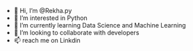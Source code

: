 - 👋 Hi, I’m @Rekha.py
- 👀 I’m interested in Python
- 🌱 I’m currently learning Data Science and Machine Learning
- 💞️ I’m looking to collaborate with developers
- 📫 reach me on Linkdin

<!---
Rekha-Py/Rekha-Py is a ✨ special ✨ repository because its `README.md` (this file) appears on your GitHub profile.
You can click the Preview link to take a look at your changes.
--->
